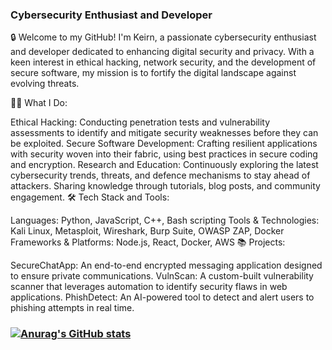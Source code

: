 ### Cybersecurity Enthusiast and Developer
🔒 Welcome to my GitHub! I'm Keirn, a passionate cybersecurity enthusiast and developer dedicated to enhancing digital security and privacy. With a keen interest in ethical hacking, network security, and the development of secure software, my mission is to fortify the digital landscape against evolving threats.

👨‍💻 What I Do:

Ethical Hacking: Conducting penetration tests and vulnerability assessments to identify and mitigate security weaknesses before they can be exploited.
Secure Software Development: Crafting resilient applications with security woven into their fabric, using best practices in secure coding and encryption.
Research and Education: Continuously exploring the latest cybersecurity trends, threats, and defence mechanisms to stay ahead of attackers. Sharing knowledge through tutorials, blog posts, and community engagement.
🛠 Tech Stack and Tools:

Languages: Python, JavaScript, C++, Bash scripting
Tools & Technologies: Kali Linux, Metasploit, Wireshark, Burp Suite, OWASP ZAP, Docker
Frameworks & Platforms: Node.js, React, Docker, AWS
📚 Projects:

SecureChatApp: An end-to-end encrypted messaging application designed to ensure private communications.
VulnScan: A custom-built vulnerability scanner that leverages automation to identify security flaws in web applications.
PhishDetect: An AI-powered tool to detect and alert users to phishing attempts in real time.

###                                                             [![Anurag's GitHub stats](https://github-readme-stats.vercel.app/api?username=Skelpo1)](https://github.com/anuraghazra/github-readme-stats)
